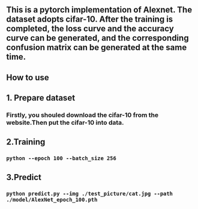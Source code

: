 ## This is a pytorch implementation of Alexnet. The dataset adopts cifar-10. After the training is completed, the loss curve and the accuracy curve can be generated, and the corresponding confusion matrix can be generated at the same time.
## How to use
## 1. Prepare dataset
### Firstly, you shouled download the cifar-10 from the website.Then put the cifar-10 into data.
## 2.Training
### `python --epoch 100 --batch_size 256`
## 3.Predict
### `python predict.py --img ./test_picture/cat.jpg --path ./model/AlexNet_epoch_100.pth`
